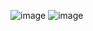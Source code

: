 ![image](https://github.com/KayotPoziloy/ITMO-web-programing-no.4/assets/78742120/b220c422-03ec-43d6-868c-9fec057aa2a2)
![image](https://github.com/KayotPoziloy/ITMO-web-programing-no.4/assets/78742120/6da50f5f-f627-45da-8f22-37fe4792e8e5)


